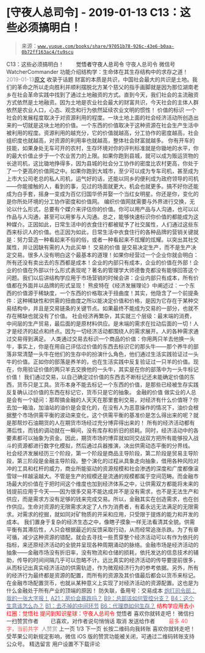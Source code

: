 # [守夜人总司令] - 2019-01-13 C13：这些必须搞明白！

> 来源：[`www.yuque.com/books/share/97051b78-926c-43e6-b0aa-0b72ff163ac4/tu9scu`](https://www.yuque.com/books/share/97051b78-926c-43e6-b0aa-0b72ff163ac4/tu9scu)

<ne-p id="520f42f3293818f927861ebbd5b15da4_p_0" data-lake-id="520f42f3293818f927861ebbd5b15da4_p_0"><ne-text id="uf72d6a91" style="color: rgb(51, 51, 51);">C13：这些必须搞明白！</ne-text></ne-p> <ne-p id="435976f9537cee13fdb9940b50d34584" data-lake-id="435976f9537cee13fdb9940b50d34584"><ne-text id="ub494141b" ne-fontsize="12" style="color: rgb(255, 255, 255);">原创</ne-text><ne-text id="uc1ab2238" ne-fontsize="14">觉悟者</ne-text><ne-text id="u7ca70d1e" ne-fontsize="14">守夜人总司令</ne-text></ne-p> <ne-p id="bce41c10c5314fca4cae09f8323b4b5b" data-lake-id="bce41c10c5314fca4cae09f8323b4b5b"><ne-text id="u434a9d12" ne-fontsize="14" ne-bold="true" style="color: rgb(51, 51, 51);">守夜人总司令</ne-text></ne-p> <ne-p id="37434ce8d9ed96db7d811f2dfdcbb01a" data-lake-id="37434ce8d9ed96db7d811f2dfdcbb01a"><ne-text id="u58d7fd58" ne-fontsize="14" style="color: rgb(51, 51, 51);">微信号</ne-text><ne-text id="u671d1014" ne-fontsize="14" style="color: rgb(51, 51, 51);">WatcherCommander</ne-text></ne-p> <ne-p id="669b9a95d606386c8884ba1cf0eb31c1" data-lake-id="669b9a95d606386c8884ba1cf0eb31c1"><ne-text id="u2c3cc8cb" ne-fontsize="14" style="color: rgb(51, 51, 51);">功能介绍</ne-text><ne-text id="u508522c9" ne-fontsize="14" style="color: rgb(51, 51, 51);">结构学：生命体在其生存结构中的求存之道！</ne-text></ne-p> <ne-p id="efe444be2a83ddae94118b55104477c2" data-lake-id="efe444be2a83ddae94118b55104477c2"><ne-text id="u0b0d7ab3" style="color: rgb(140, 140, 140);">2019-01-13</ne-text>[<ne-text id="ufa997990" ne-fontsize="14">原文</ne-text>](https://mp.weixin.qq.com/s?__biz=MzAxNDk1NjI2Mw==&mid=2247484195&idx=1&sn=29b44cb469007b95d165440e2afaf4b0&chksm=9b8a20abacfda9bd5243c3a87b445cb401fc462d7ad3b1e60c51d02aad41d814d8c704e87521&scene=27#wechat_redirect&cpage=425)</ne-p> <ne-p id="bba418eb2f7740c2c99c046913889b02" data-lake-id="bba418eb2f7740c2c99c046913889b02"><ne-text id="u4707e47c" style="color: rgb(51, 51, 51);">收录于话题</ne-text></ne-p> <ne-p id="1ac65d066eb0b0cd1d09ae70c1d74778" data-lake-id="1ac65d066eb0b0cd1d09ae70c1d74778"><ne-text id="ud1d4665d" style="color: rgb(51, 51, 51);">财富的本质是共识，中国社会最大的共识是土地。我们的革命之所以走向胜利并顺利摆脱北方某个慈父的指手画脚就是因为那位湖南老乡在社会革命实践中找到了通过土地融资的方式。直到今天，我们社会的主流融资方式依然是土地融资。因为土地是农业社会最大的财富共识，今天社会的主体人群依然是农业人口，心态、观念和行为依然延续农业文明的惯性！</ne-text></ne-p> <ne-p id="7f98cf505a50b5aa3dc1389bf21d07b8" data-lake-id="7f98cf505a50b5aa3dc1389bf21d07b8"><ne-text id="u14214a08" ne-bold="true" style="color: rgb(51, 51, 51);">价值的标识</ne-text></ne-p> <ne-p id="5b877defdc8718772231b56a6b8b93a1" data-lake-id="5b877defdc8718772231b56a6b8b93a1"><ne-text id="u60fb49b5" style="color: rgb(51, 51, 51);">一个社会的发展程度取决于对资源利用的程度。一块土地上面的社会经济活动所创造出来的一切就是这块土地的价值。一个东西的价值取决于这种资源在社会生产生活中被利用的程度。资源利用的越充分，它的价值就越高，分工协作的密度越高，社会组织度也就越高，对资源的利用率也就越高，整体社会财富就越多。</ne-text></ne-p> <ne-p id="b249a4bb3a3beffee9dd704bab96a23e" data-lake-id="b249a4bb3a3beffee9dd704bab96a23e"><ne-text id="u2764ac04" style="color: rgb(51, 51, 51);">你有开车的技能，如果身处无车可开的农村，生存环境对你的评判标准就是你锄地的水平，你的最大价值止步于一个农业苦力的上限。如果你跑到县城，就可以成为贩运货物的长途司机，这比锄地挣得多，因为县城的社会分工协作的密度比农村更高，你处于了一个更高的价值网之中。如果你跑到大城市，至少可以成为专车司机，甚至成为上市大公司老总的私人司机，运气好的话，还能以同乡的便利成为政府领导的司机——你能接触的人，看到的事，见过的场面就更大，机会也就更多。搞不好你还能成为白手套，摇身一变成为百亿归国华侨并娶一个当红女明星。你还是你，变化的是你所处环境的分工协作密度和价值网。</ne-text></ne-p> <ne-p id="a8bfa555c0b1bc7f25e66bdb1195eaf6" data-lake-id="a8bfa555c0b1bc7f25e66bdb1195eaf6"><ne-text id="u5e01228e" style="color: rgb(51, 51, 51);">编织价值网就需要与外界进行交换，无论以什么形式，总要有个媒介来评估你的价值。你可以用产品与人沟通，也可以以作品与人沟通，甚至可以用爹与人沟通。总之，能够快速标识你价值的都能成为这种媒介。正因如此，日常生活中的衣食住行都被赋予了社交属性，人们通过这些东西来标识人的价值。也正因为如此，日常生活中衣食住行的各种品牌的营销关键就是：努力营造一种看起来不俗的俗，或者一种看起来不炫耀的炫耀。以突出其社交属性，并让因缺有需的人为此买单！</ne-text></ne-p> <ne-p id="8041498ce0b77f6e3c9c307373f95aa2" data-lake-id="8041498ce0b77f6e3c9c307373f95aa2"><ne-text id="u5d48fe1a" ne-bold="true" style="color: rgb(51, 51, 51);">交易的价值</ne-text></ne-p> <ne-p id="0461da71889423e388afc31c69c002c6" data-lake-id="0461da71889423e388afc31c69c002c6"><ne-text id="uff6838b9" style="color: rgb(51, 51, 51);">是交易决定生产，而不是生产决定交易。很多人没有明白这个最基本的道理！如果你经营过一个企业你就会明白：所有还没有卖出去的东西都是成本！企业的内部只有成本，企业的价值在外部！企业的价值在外部以什么形式表现呢？著名的管理学大师德鲁克都没有能够回答这个问题。我们以后讲结构学应用于市场营销的时候会讲：企业内部只有成本，所有价值都在外面并以品牌的形式呈现！</ne-text></ne-p> <ne-p id="55b99ab75d74533677565cc5a366dd9c" data-lake-id="55b99ab75d74533677565cc5a366dd9c"><ne-text id="u40f8a4d0" style="color: rgb(51, 51, 51);">熊皮特在《经济发展理论》中阐述过：一个东西的价值源于稀缺度，一个东西的价格取决于扭曲度！其实，他隐含了一个前提条件：这种稀缺性和供需的扭曲度之所以能决定价值和价格，是因为它存在于某种交易结构中，并且是交易链条的关键节点。如果最终不能成为交易的一部分，也就不存在稀缺也就没有了价值。</ne-text></ne-p> <ne-p id="3720d4c75f67aa453f8bea33ce766482" data-lake-id="3720d4c75f67aa453f8bea33ce766482"><ne-text id="ufb2a6cc5" style="color: rgb(51, 51, 51);">社会经济再繁杂，其实就三个层级：最末端的消费，中间层的生产贸易，最后面的是原材料供应。是末端的需求在拉动后面的一切！人才是经济的起点和终点。因为一切经济活动都围绕人的需求展开。人的各种需求通过交易得到满足。</ne-text></ne-p> <ne-p id="da970e5d10e7976d6d52f129434cc1c1" data-lake-id="da970e5d10e7976d6d52f129434cc1c1"><ne-text id="uc2165790" ne-bold="true" style="color: rgb(51, 51, 51);">人类通过交易去标识一个商品的价值</ne-text><ne-text id="uc1f78218" style="color: rgb(51, 51, 51);">：你用两只羊去他换一头牛，事实上，你是在用自己评估过价值的东西去标识它的那头牛——那个养牛的部落非常清楚一头牛在他们的生存中的扮演什么角色，他们通过生活实践验证过一头牛的价值。正如你的部落是养羊的，也在生活实践中反复验证过一只羊的价值。现在，你用验证价值的两只羊去交换他的一头牛，其实是在你的部落中为一头牛标记价值！</ne-text></ne-p> <ne-p id="abe016b9c7d71b4ed5a67135a36ada08" data-lake-id="abe016b9c7d71b4ed5a67135a36ada08"><ne-text id="ub614c7c5" ne-bold="true" style="color: rgb(51, 51, 51);">我们通过交易，以自己确定过价值的东西去不断标记还未能确定价值的东西，货币只是工具。</ne-text><ne-text id="u5a0c6022" style="color: rgb(51, 51, 51);">货币本身不能去标记一个东西的价值，是那些已经被生存实践反复确认过价值的东西在标记它，货币只是它的抽象。</ne-text></ne-p> <ne-p id="2b213c3c15d3c56de97ee3c736babb24" data-lake-id="2b213c3c15d3c56de97ee3c736babb24"><ne-text id="u0d857c4d" ne-bold="true" style="color: rgb(51, 51, 51);">金融的价值</ne-text></ne-p> <ne-p id="8d61ee0b00fa60c55202678f66bf9bd3" data-lake-id="8d61ee0b00fa60c55202678f66bf9bd3"><ne-text id="ub8d39742" style="color: rgb(51, 51, 51);">做实业的人总是会有一个疑问：那帮搞金融的人天天在那里套利交易，对经济有什么价值呀？你去加一箱油，加油站的油价是会变化的，在没有人为恶意操作的情况下，油价会根据整个市场供需平衡的波动来变化，这个供需平衡的基准价是怎么得出来的呢？就是那帮炒石油期货的人在期货市场经过充分博弈得出来的！</ne-text></ne-p> <ne-p id="61ecd6e814f15425b5404bf58121ba72" data-lake-id="61ecd6e814f15425b5404bf58121ba72"><ne-text id="ua1b8842f" style="color: rgb(51, 51, 51);">所有的经济活动都有滞后性，而钱的调动就在一瞬间，没有库存和折旧的损耗。同时，经济活动中的各要素都可以抽象为资金。因此，期货市场的博弈就如同交战双方把所有能够投入战斗的资源都进行数字化模拟，然后通过兵器推演，决出供需动态平衡的分界线。</ne-text></ne-p> <ne-p id="62c35c03b41adeafcdc20098ad82e4f2" data-lake-id="62c35c03b41adeafcdc20098ad82e4f2"><ne-text id="ub95e2874" style="color: rgb(51, 51, 51);">社会经济发展经历三个阶段，第一个阶段是商品主导阶段，第二阶段是贸易主导阶段，第三阶段是金融主导阶段。整个演化的过程从具象走向抽象，借用各种风险对冲的工具和杠杆的威力，商业所能驱动的资源规模和社会渗透的深度和广度都像滚雪球一样越滚越大。</ne-text><ne-text id="u537f9e8a" ne-bold="true" style="color: rgb(51, 51, 51);">不管是生产的规模还是流通的规模都属于空间范畴。而金融市场最大的价值在于把时间这个维度也加到经济体系之中，让供需双方都能将未来的钱提前应用于今天</ne-text><ne-text id="ue5fae0d2" style="color: rgb(51, 51, 51);">——因为很多交易不能达成并不是没有需求，也不是无法生产和供应，而是需求方没有足够的钱来完成交易。所以，金融其实在创造需求，也在创作供应。生命对资源的无限需求决定了人作为消费者，有着永远无法满足的无限需求。对需求的挖掘，就如同对矿物质的开采和应用，只受限于提炼的能力和开发的成本。</ne-text></ne-p> <ne-p id="31ac2f6ad9fd62b7a559aa9314d33f11" data-lake-id="31ac2f6ad9fd62b7a559aa9314d33f11"><ne-text id="u1aa5f299" style="color: rgb(51, 51, 51);">我们置身于复杂的经济生态之中，像瞎子摸象一样无法看清其全貌。供需平衡有其滞后性，人只会根据最近的反馈采取行动，从而经常追涨杀跌。为了有章可循，减少这种资源的错配，就会去寻找一些贯穿整个经济活动可以有作为依托的指标，来还原经济活动的全貌并呈现各种周期涌动的脉络。金融市场是经济活动的抽象——金融市场没有折旧率，没有物流和仓储的损耗，依托发达的信息技术的辅助，传导的时间间隔几乎可以忽略不计。远比真实的经济活动的传导要提前很多，从而标记出真实经济活动的供需轨迹，作为微观经济行为的参考依据。另外，所有的经济行为最终都是资源的配置，而所有的资源及其价值最后都会以货币来标记。在金融市场配置货币，也就从某种意义上实现了对经济活动的资源配置。这也是为什么金融处于所有产业的顶端的原因！</ne-text></ne-p> <ne-p id="499e4c812c7560f5b992cc6abd3d3dc4" data-lake-id="499e4c812c7560f5b992cc6abd3d3dc4"><ne-text id="u750f25a6" ne-fontsize="13" ne-bold="true" style="color: rgb(51, 51, 51);">防失联，备用号：交易成本</ne-text></ne-p> <ne-p id="8463fa2f065693ac9d9f7a7ec630e56e" data-lake-id="8463fa2f065693ac9d9f7a7ec630e56e">[<ne-text id="ub092e024" ne-fontsize="13" style="color: rgb(87, 107, 149);">炮打司令部：我的一张大字报！</ne-text>](http://mp.weixin.qq.com/s?__biz=MzAxNDk1NjI2Mw==&mid=2247484193&idx=2&sn=68aaa89f482e87bdfb18f727043d6cac&chksm=9b8a20a9acfda9bfa0b577919438e6c5aa48b743278d6ad10ffa6e26260acf242be497014ba0&scene=21#wechat_redirect)</ne-p> <ne-p id="eeb505a85cc1c44c5effd149c93a57eb" data-lake-id="eeb505a85cc1c44c5effd149c93a57eb">[<ne-text id="u48b8b1ed" ne-fontsize="13" style="color: rgb(87, 107, 149);">A21：房价会暴跌吗？</ne-text>](http://mp.weixin.qq.com/s?__biz=MzAxNDk1NjI2Mw==&mid=2247484150&idx=1&sn=2826c8330b2b5e60bc113968ee5259b7&chksm=9b8a217eacfda868f600cc1e7a573118d549d383145dda0a13fc2f560629047f8946f5af6bff&scene=21#wechat_redirect)</ne-p> <ne-p id="b45685b3c9a3b5ff66faf6c3dd9fc703" data-lake-id="b45685b3c9a3b5ff66faf6c3dd9fc703">[<ne-text id="u8fc6a2b8" ne-fontsize="13" style="color: rgb(87, 107, 149);">B9：总部该如何管控分支？</ne-text>](http://mp.weixin.qq.com/s?__biz=MzAxNDk1NjI2Mw==&mid=2247484145&idx=1&sn=41c6886b25339836dfde91b10a40fc77&chksm=9b8a2179acfda86f79a66c7e938f8422d5d3d2de33d3ba41431663493fc11020da7e7d964ff7&scene=21#wechat_redirect)</ne-p> <ne-p id="614cc4c4338ffe17ea622f07f3895580" data-lake-id="614cc4c4338ffe17ea622f07f3895580">[<ne-text id="uc0e34847" ne-fontsize="13" style="color: rgb(87, 107, 149);">B4：这个生意该怎么办？</ne-text>](http://mp.weixin.qq.com/s?__biz=MzAxNDk1NjI2Mw==&mid=2247484087&idx=1&sn=a9e90f6393238877c489f63e0cac46f9&chksm=9b8a213facfda8298eb01445003a5d7a4a72a0512e32c02d8e413f109ad907fda5dbf0a11d93&scene=21#wechat_redirect)</ne-p> <ne-p id="defb360649ac3e0a514dcf1b1920924c" data-lake-id="defb360649ac3e0a514dcf1b1920924c">[<ne-text id="u2dfd6793" ne-fontsize="13" style="color: rgb(87, 107, 149);">B1：去不掉的中间环节</ne-text>](http://mp.weixin.qq.com/s?__biz=MzAxNDk1NjI2Mw==&mid=2247484061&idx=1&sn=1209c5618c7a801825c4d601715c442d&chksm=9b8a2115acfda803a021253d6a306e6c95fffb1fdfae4daedf94c8f602c7d2c9e52452759093&scene=21#wechat_redirect)</ne-p> <ne-p id="7b821ae664cf513ac8e914690e8ebca0" data-lake-id="7b821ae664cf513ac8e914690e8ebca0">[<ne-text id="u0b5c23e0" ne-fontsize="13" style="color: rgb(87, 107, 149);">B6：代理商如何生存？</ne-text>](http://mp.weixin.qq.com/s?__biz=MzAxNDk1NjI2Mw==&mid=2247484095&idx=1&sn=92e2cd9f9c61b8f617f17a3d02139881&chksm=9b8a2137acfda8219dbbef087254bb64ac270538aa6e2448fbbe7d63866a381bbd1dbaf115ba&scene=21#wechat_redirect)</ne-p> <ne-p id="9a4a21c3ea5960138fd5219dab413ec3" data-lake-id="9a4a21c3ea5960138fd5219dab413ec3" ne-alignment="center"><ne-text id="u7bc30909" ne-bold="true" style="color: rgb(255, 0, 0);">结构学应用去小红圈：觉悟社</ne-text></ne-p> <ne-p id="6394ae4b9abbf2c60bb53332db974ba2" data-lake-id="6394ae4b9abbf2c60bb53332db974ba2" ne-alignment="center"><ne-text id="uf350e027" ne-bold="true" style="color: rgb(255, 0, 0);">提问到知识星球：守夜人总司令</ne-text></ne-p>  <ne-p id="29f86a3fdf6a6524e426979374473358" data-lake-id="29f86a3fdf6a6524e426979374473358" ne-alignment="center"><ne-card data-card-name="image" data-card-type="inline" id="n5mJ7" data-event-boundary="card" style="color: rgb(51, 51, 51);"><ne-p id="8883318ff222c512f43c72e8a4b27c76" data-lake-id="8883318ff222c512f43c72e8a4b27c76"><ne-text id="u39f291c8" style="color: rgb(51, 51, 51);">觉悟者</ne-text></ne-p> <ne-p id="515c5255f3347f81ce453006a6da8a78" data-lake-id="515c5255f3347f81ce453006a6da8a78"><ne-text id="u0214da65" style="color: rgb(51, 51, 51);">喜欢你就转走吧！</ne-text></ne-p> <ne-p id="0191846ff06827c83af18659d62f25da" data-lake-id="0191846ff06827c83af18659d62f25da"><ne-text id="u4ac0e393" ne-bold="true" style="color: rgb(51, 51, 51);">微信扫一扫赞赏作者</ne-text><ne-text id="u425866bd" ne-bold="true" style="color: rgb(255, 255, 255);">赞赏</ne-text></ne-p> <ne-p id="2b299a323497b905a16f646cb36b6d8c" data-lake-id="2b299a323497b905a16f646cb36b6d8c"><ne-text id="u0d0bd91c" style="color: rgb(51, 51, 51);">已喜欢，</ne-text><ne-text id="u1c14a23d">对作者说句悄悄话</ne-text></ne-p> <ne-p id="e9912e2f242d5a857159673ab590f09c" data-lake-id="e9912e2f242d5a857159673ab590f09c"><ne-text id="u55fc816d" style="color: rgb(51, 51, 51);">取消</ne-text></ne-p> <ne-p id="165f9d5dba84140ce579d32c7758b3ec" data-lake-id="165f9d5dba84140ce579d32c7758b3ec"><ne-text id="u08fdd2e9" ne-fontsize="14" ne-bold="true" style="color: rgb(51, 51, 51);">发送给作者</ne-text></ne-p> <ne-p id="ed697f745ea835e37406758ea9fdc1d4" data-lake-id="ed697f745ea835e37406758ea9fdc1d4"><ne-text id="u8a557ae0" ne-bold="true" style="color: rgb(255, 255, 255);">发送</ne-text></ne-p> <ne-p id="93ef2414e9249ded76d999385d85448d" data-lake-id="93ef2414e9249ded76d999385d85448d"><ne-text id="udee31abf" ne-fontsize="13" style="color: rgb(250, 81, 81);">最多 40 字，当前共字</ne-text></ne-p> <ne-p id="6ad2aeb95badb937ba5d14d60832df9a" data-lake-id="6ad2aeb95badb937ba5d14d60832df9a"><ne-text id="u82f2375a" style="color: rgb(136, 136, 136);"> 人赞赏</ne-text></ne-p> <ne-p id="6c38468c1808e59594e1776d4775164b" data-lake-id="6c38468c1808e59594e1776d4775164b"><ne-text id="u43df9168" style="color: rgb(51, 51, 51);">上一页</ne-text> <ne-text id="u48f450fb">1</ne-text><ne-text id="u3d42a667" style="color: rgb(51, 51, 51);">/3 下一页</ne-text></ne-p> <ne-p id="7e53439f90425feaaab8769500d7ad29" data-lake-id="7e53439f90425feaaab8769500d7ad29"><ne-text id="u92d3a6d7" style="color: rgb(51, 51, 51);">长按二维码向我转账</ne-text></ne-p> <ne-p id="8e959c39d2d774102c79f69346d516ce" data-lake-id="8e959c39d2d774102c79f69346d516ce"><ne-text id="u2ac049e6" style="color: rgb(51, 51, 51);">喜欢你就转走吧！</ne-text></ne-p> <ne-p id="4d967a41a9eab1d01175f4bded0c8772" data-lake-id="4d967a41a9eab1d01175f4bded0c8772"><ne-text id="u8ecc0c56" style="color: rgb(51, 51, 51);">受苹果公司新规定影响，微信 iOS 版的赞赏功能被关闭，可通过二维码转账支持公众号。</ne-text></ne-p> <ne-h3 id="cFWdf" data-lake-id="cFWdf"><ne-heading-ext><ne-heading-anchor></ne-heading-anchor><ne-heading-fold></ne-heading-fold></ne-heading-ext><ne-heading-content><ne-text id="ue1a5fc71" ne-fontsize="16" style="color: rgb(51, 51, 51);">精选留言</ne-text></ne-heading-content></ne-h3> <ne-p id="b4856c89a89aa61c8f8c2bbf035ab9ae" data-lake-id="b4856c89a89aa61c8f8c2bbf035ab9ae"><ne-text id="u15c8c61b" style="color: rgb(51, 51, 51);">用户设置不下载评论</ne-text></ne-p></ne-card></ne-p>